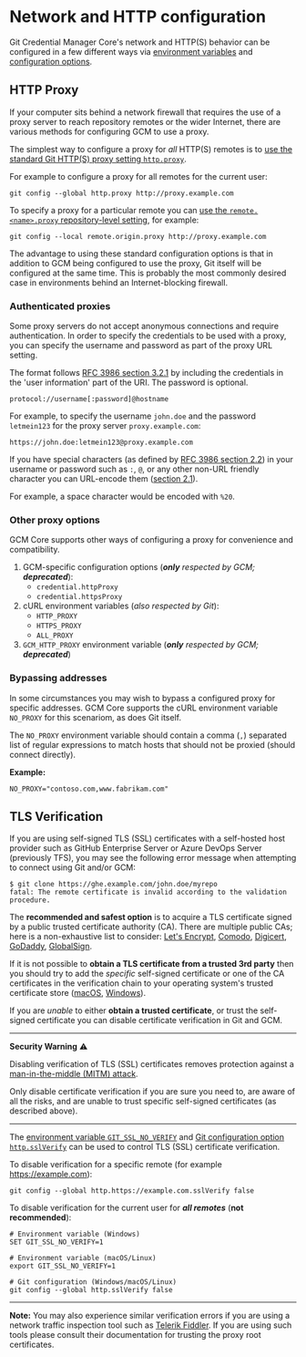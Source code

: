 # Network and HTTP configuration

Git Credential Manager Core's network and HTTP(S) behavior can be configured in a few different ways via [environment variables](environment.md) and [configuration options](configuration.md).

## HTTP Proxy

If your computer sits behind a network firewall that requires the use of a proxy server to reach repository remotes or the wider Internet, there are various methods for configuring GCM to use a proxy.

The simplest way to configure a proxy for _all_ HTTP(S) remotes is to [use the standard Git HTTP(S) proxy setting `http.proxy`](https://git-scm.com/docs/git-config#Documentation/git-config.txt-httpproxy).

For example to configure a proxy for all remotes for the current user:

```shell
git config --global http.proxy http://proxy.example.com
```

To specify a proxy for a particular remote you can [use the `remote.<name>.proxy` repository-level setting](https://git-scm.com/docs/git-config#Documentation/git-config.txt-remoteltnamegtproxy), for example:

```shell
git config --local remote.origin.proxy http://proxy.example.com
```

The advantage to using these standard configuration options is that in addition to GCM being configured to use the proxy, Git itself will be configured at the same time. This is probably the most commonly desired case in environments behind an Internet-blocking firewall.

### Authenticated proxies

Some proxy servers do not accept anonymous connections and require authentication. In order to specify the credentials to be used with a proxy, you can specify the username and password as part of the proxy URL setting.

The format follows [RFC 3986 section 3.2.1](https://tools.ietf.org/html/rfc3986#section-3.2.1) by including the credentials in the 'user information' part of the URI. The password is optional.

```text
protocol://username[:password]@hostname
```

For example, to specify the username `john.doe` and the password `letmein123` for the proxy server `proxy.example.com`:

```text
https://john.doe:letmein123@proxy.example.com
```

If you have special characters (as defined by [RFC 3986 section 2.2](https://tools.ietf.org/html/rfc3986#section-2.2)) in your username or password such as `:`, `@`, or any other non-URL friendly character you can URL-encode them ([section 2.1](https://tools.ietf.org/html/rfc3986#section-2.2)).

For example, a space character would be encoded with `%20`.

### Other proxy options

GCM Core supports other ways of configuring a proxy for convenience and compatibility.

1. GCM-specific configuration options (_**only** respected by GCM; **deprecated**_):
   - `credential.httpProxy`
   - `credential.httpsProxy`
1. cURL environment variables (_also respected by Git_):
   - `HTTP_PROXY`
   - `HTTPS_PROXY`
   - `ALL_PROXY`
1. `GCM_HTTP_PROXY` environment variable (_**only** respected by GCM; **deprecated**_)

### Bypassing addresses

In some circumstances you may wish to bypass a configured proxy for specific
addresses. GCM Core supports the cURL environment variable `NO_PROXY` for this
scenariom, as does Git itself.

The `NO_PROXY` environment variable should contain a comma (`,`) separated list
of regular expressions to match hosts that should not be proxied (should connect
directly).

**Example:**

```text
NO_PROXY="contoso.com,www.fabrikam.com"
```

## TLS Verification

If you are using self-signed TLS (SSL) certificates with a self-hosted host provider such as GitHub Enterprise Server or Azure DevOps Server (previously TFS), you may see the following error message when attempting to connect using Git and/or GCM:

```shell
$ git clone https://ghe.example.com/john.doe/myrepo
fatal: The remote certificate is invalid according to the validation procedure.
```

The **recommended and safest option** is to acquire a TLS certificate signed by a public trusted certificate authority (CA). There are multiple public CAs; here is a non-exhaustive list to consider: [Let's Encrypt](https://letsencrypt.org/), [Comodo](https://www.comodoca.com/), [Digicert](https://www.digicert.com/), [GoDaddy](https://www.godaddy.com/web-security/ssl-certificate), [GlobalSign](https://www.globalsign.com/en/ssl/).

If it is not possible to **obtain a TLS certificate from a trusted 3rd party** then you should try to add the _specific_ self-signed certificate or one of the CA certificates in the verification chain to your operating system's trusted certificate store ([macOS](https://support.apple.com/en-gb/guide/keychain-access/kyca2431/mac), [Windows](https://blogs.technet.microsoft.com/sbs/2008/05/08/installing-a-self-signed-certificate-as-a-trusted-root-ca-in-windows-vista/)).

If you are _unable_ to either **obtain a trusted certificate**, or trust the self-signed certificate you can disable certificate verification in Git and GCM.

---
**Security Warning** :warning:

Disabling verification of TLS (SSL) certificates removes protection against a [man-in-the-middle (MITM) attack](https://en.wikipedia.org/wiki/Man-in-the-middle_attack).

Only disable certificate verification if you are sure you need to, are aware of all the risks, and are unable to trust specific self-signed certificates (as described above).

---

The [environment variable `GIT_SSL_NO_VERIFY`](https://git-scm.com/book/en/v2/Git-Internals-Environment-Variables#_networking) and [Git configuration option `http.sslVerify`](https://git-scm.com/docs/git-config#Documentation/git-config.txt-httpsslVerify) can be used to control TLS (SSL) certificate verification.

To disable verification for a specific remote (for example <https://example.com>):

```shell
git config --global http.https://example.com.sslVerify false
```

To disable verification for the current user for **_all remotes_** (**not recommended**):

```shell
# Environment variable (Windows)
SET GIT_SSL_NO_VERIFY=1

# Environment variable (macOS/Linux)
export GIT_SSL_NO_VERIFY=1

# Git configuration (Windows/macOS/Linux)
git config --global http.sslVerify false
```

---

**Note:** You may also experience similar verification errors if you are using a network traffic inspection tool such as [Telerik Fiddler](https://www.telerik.com/fiddler). If you are using such tools please consult their documentation for trusting the proxy root certificates.
